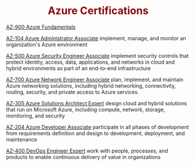 # Azure Certifications

[AZ-900 Azure Fundamentals](https://learning-oreilly-com.ezproxy.torontopubliclibrary.ca/library/view/exam-ref-az-900/9780137955107/)
 
[AZ-104 Azure Administrator Associate]() implement, manage, and monitor an organization's Azure environment

[AZ-500 Azure Security Engineer Associate]() implement security controls that protect identity, access, data, applications, and networks in cloud and hybrid environments as part of an end-to-end infrastructure

[AZ-700 Azure Network Engineer Associate]() plan, implement, and maintain Azure networking solutions, including hybrid networking, connectivity, routing, security, and private access to Azure services.

[AZ-305 Azure Solutions Architect Expert](https://learning-oreilly-com.ezproxy.torontopubliclibrary.ca/library/view/exam-ref-az-305/9780137878758/) design cloud and hybrid solutions that run on Microsoft Azure, including compute, network, storage, monitoring, and security

[AZ-204 Azure Developer Associate](https://learning-oreilly-com.ezproxy.torontopubliclibrary.ca/library/view/exam-ref-az-204/9780136798255/) participate in all phases of development from requirements definition and design to development, deployment, and maintenance

[AZ-400 DevOps Engineer Expert]() work with people, processes, and products to enable continuous delivery of value in organizations

<style>
    h1 {
        color: DarkRed;
        text-align: center;
    }
    h2 {
        color: DarkBlue;
    }
    h3 {
        color: DarkGreen;
    }
    h4 {
        color: DarkMagenta;
    }
    strong {
        color: Maroon;
    }
    code {
        color: Maroon;
    }
    em {
        color: Maroon;
    }
    img {
        display: block;
        margin-left: auto;
        margin-right: auto
